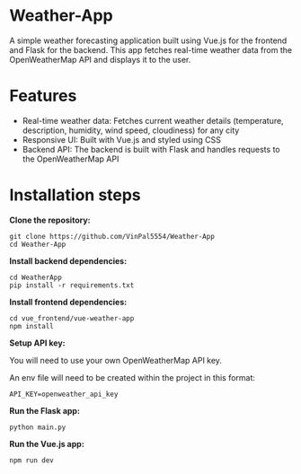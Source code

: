 # Weather-App

A simple weather forecasting application built using Vue.js for the frontend and Flask for the backend. This app fetches real-time weather data from the OpenWeatherMap API and displays it to the user.

# Features
- Real-time weather data: Fetches current weather details (temperature, description, humidity, wind speed, cloudiness) for any city
- Responsive UI: Built with Vue.js and styled using CSS
- Backend API: The backend is built with Flask and handles requests to the OpenWeatherMap API

# Installation steps
**Clone the repository:**
```
git clone https://github.com/VinPal5554/Weather-App
cd Weather-App
```
**Install backend dependencies:**
```
cd WeatherApp
pip install -r requirements.txt
```
**Install frontend dependencies:**
```
cd vue_frontend/vue-weather-app
npm install
```
**Setup API key:**

You will need to use your own OpenWeatherMap API key. 

An env file will need to be created within the project in this format:
```
API_KEY=openweather_api_key
```
**Run the Flask app:**
```
python main.py
```
**Run the Vue.js app:**
```
npm run dev
```
